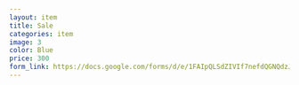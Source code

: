 ```yaml
---
layout: item
title: Sale 
categories: item
image: 3
color: Blue
price: 300
form_link: https://docs.google.com/forms/d/e/1FAIpQLSdZIVIf7nefdQGNQdzJxsB8oxJAGl6rrCmTo3GquAzgMsXwHA/viewform?usp=sf_link
---
```


